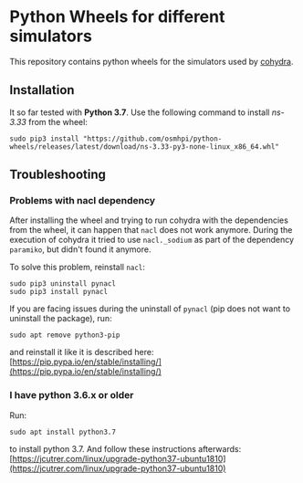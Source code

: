 # Python Wheels for different simulators

This repository contains python wheels for the simulators used by [cohydra](https://github.com/osmhpi/cohydra).

## Installation

It so far tested with **Python 3.7**.
Use the following command to install *ns-3.33* from the wheel:

```
sudo pip3 install "https://github.com/osmhpi/python-wheels/releases/latest/download/ns-3.33-py3-none-linux_x86_64.whl"
```

## Troubleshooting

### Problems with nacl dependency
After installing the wheel and trying to run cohydra with the dependencies from the wheel, it can happen that `nacl` does not work anymore.
During the execution of cohydra it tried to use `nacl._sodium` as part of the dependency `paramiko`, but didn't found it anymore.

To solve this problem, reinstall `nacl`:

```
sudo pip3 uninstall pynacl
sudo pip3 install pynacl
```

If you are facing issues during the uninstall of `pynacl` (pip does not want to uninstall the package), run:

```
sudo apt remove python3-pip
```

and reinstall it like it is described here: [https://pip.pypa.io/en/stable/installing/](https://pip.pypa.io/en/stable/installing/)

### I have python 3.6.x or older

Run:

```
sudo apt install python3.7
```

to install python 3.7.
And follow these instructions afterwards: [https://jcutrer.com/linux/upgrade-python37-ubuntu1810](https://jcutrer.com/linux/upgrade-python37-ubuntu1810)
